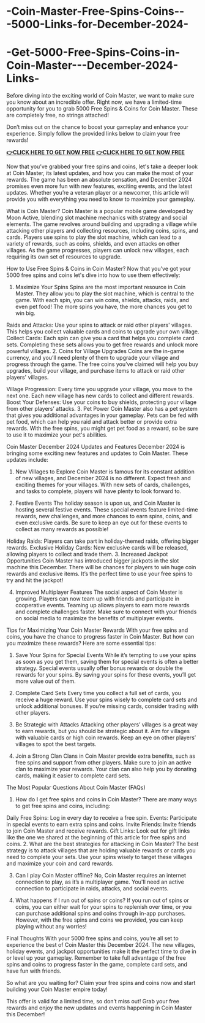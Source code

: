 # -Coin-Master-Free-Spins-Coins---5000-Links-for-December-2024-
# -Get-5000-Free-Spins-Coins-in-Coin-Master---December-2024-Links-
Before diving into the exciting world of Coin Master, we want to make sure you know about an incredible offer. Right now, we have a limited-time opportunity for you to grab 5000 Free Spins & Coins for Coin Master. These are completely free, no strings attached!

Don’t miss out on the chance to boost your gameplay and enhance your experience. Simply follow the provided links below to claim your free rewards!

**[👉CLICK HERE TO GET NOW FREE](https://groupzone.xyz/coin-master/)**
**[👉CLICK HERE TO GET NOW FREE](https://groupzone.xyz/coin-master/)**

Now that you’ve grabbed your free spins and coins, let's take a deeper look at Coin Master, its latest updates, and how you can make the most of your rewards. The game has been an absolute sensation, and December 2024 promises even more fun with new features, exciting events, and the latest updates. Whether you’re a veteran player or a newcomer, this article will provide you with everything you need to know to maximize your gameplay.

What is Coin Master?
Coin Master is a popular mobile game developed by Moon Active, blending slot machine mechanics with strategy and social elements. The game revolves around building and upgrading a village while attacking other players and collecting resources, including coins, spins, and cards. Players use spins to play the slot machine, which can lead to a variety of rewards, such as coins, shields, and even attacks on other villages. As the game progresses, players can unlock new villages, each requiring its own set of resources to upgrade.

How to Use Free Spins & Coins in Coin Master?
Now that you've got your 5000 free spins and coins let's dive into how to use them effectively:

1. Maximize Your Spins
Spins are the most important resource in Coin Master. They allow you to play the slot machine, which is central to the game. With each spin, you can win coins, shields, attacks, raids, and even pet food! The more spins you have, the more chances you get to win big.

Raids and Attacks: Use your spins to attack or raid other players' villages. This helps you collect valuable cards and coins to upgrade your own village.
Collect Cards: Each spin can give you a card that helps you complete card sets. Completing these sets allows you to get free rewards and unlock more powerful villages.
2. Coins for Village Upgrades
Coins are the in-game currency, and you’ll need plenty of them to upgrade your village and progress through the game. The free coins you’ve claimed will help you buy upgrades, build your village, and purchase items to attack or raid other players' villages.

Village Progression: Every time you upgrade your village, you move to the next one. Each new village has new cards to collect and different rewards.
Boost Your Defenses: Use your coins to buy shields, protecting your village from other players’ attacks.
3. Pet Power
Coin Master also has a pet system that gives you additional advantages in your gameplay. Pets can be fed with pet food, which can help you raid and attack better or provide extra rewards. With the free spins, you might get pet food as a reward, so be sure to use it to maximize your pet's abilities.

Coin Master December 2024 Updates and Features
December 2024 is bringing some exciting new features and updates to Coin Master. These updates include:

1. New Villages to Explore
Coin Master is famous for its constant addition of new villages, and December 2024 is no different. Expect fresh and exciting themes for your villages. With new sets of cards, challenges, and tasks to complete, players will have plenty to look forward to.

2. Festive Events
The holiday season is upon us, and Coin Master is hosting several festive events. These special events feature limited-time rewards, new challenges, and more chances to earn spins, coins, and even exclusive cards. Be sure to keep an eye out for these events to collect as many rewards as possible!

Holiday Raids: Players can take part in holiday-themed raids, offering bigger rewards.
Exclusive Holiday Cards: New exclusive cards will be released, allowing players to collect and trade them.
3. Increased Jackpot Opportunities
Coin Master has introduced bigger jackpots in the slot machine this December. There will be chances for players to win huge coin rewards and exclusive items. It’s the perfect time to use your free spins to try and hit the jackpot!

4. Improved Multiplayer Features
The social aspect of Coin Master is growing. Players can now team up with friends and participate in cooperative events. Teaming up allows players to earn more rewards and complete challenges faster. Make sure to connect with your friends on social media to maximize the benefits of multiplayer events.

Tips for Maximizing Your Coin Master Rewards
With your free spins and coins, you have the chance to progress faster in Coin Master. But how can you maximize these rewards? Here are some essential tips:

1. Save Your Spins for Special Events
While it’s tempting to use your spins as soon as you get them, saving them for special events is often a better strategy. Special events usually offer bonus rewards or double the rewards for your spins. By saving your spins for these events, you’ll get more value out of them.

2. Complete Card Sets
Every time you collect a full set of cards, you receive a huge reward. Use your spins wisely to complete card sets and unlock additional bonuses. If you’re missing cards, consider trading with other players.

3. Be Strategic with Attacks
Attacking other players’ villages is a great way to earn rewards, but you should be strategic about it. Aim for villages with valuable cards or high coin rewards. Keep an eye on other players’ villages to spot the best targets.

4. Join a Strong Clan
Clans in Coin Master provide extra benefits, such as free spins and support from other players. Make sure to join an active clan to maximize your rewards. Your clan can also help you by donating cards, making it easier to complete card sets.

The Most Popular Questions About Coin Master (FAQs)
1. How do I get free spins and coins in Coin Master?
There are many ways to get free spins and coins, including:

Daily Free Spins: Log in every day to receive a free spin.
Events: Participate in special events to earn extra spins and coins.
Invite Friends: Invite friends to join Coin Master and receive rewards.
Gift Links: Look out for gift links like the one we shared at the beginning of this article for free spins and coins.
2. What are the best strategies for attacking in Coin Master?
The best strategy is to attack villages that are holding valuable rewards or cards you need to complete your sets. Use your spins wisely to target these villages and maximize your coin and card rewards.

3. Can I play Coin Master offline?
No, Coin Master requires an internet connection to play, as it’s a multiplayer game. You'll need an active connection to participate in raids, attacks, and social events.

4. What happens if I run out of spins or coins?
If you run out of spins or coins, you can either wait for your spins to replenish over time, or you can purchase additional spins and coins through in-app purchases. However, with the free spins and coins we provided, you can keep playing without any worries!

Final Thoughts
With your 5000 free spins and coins, you’re all set to experience the best of Coin Master this December 2024. The new villages, holiday events, and jackpot opportunities make it the perfect time to dive in or level up your gameplay. Remember to take full advantage of the free spins and coins to progress faster in the game, complete card sets, and have fun with friends.

So what are you waiting for? Claim your free spins and coins now and start building your Coin Master empire today!

This offer is valid for a limited time, so don’t miss out! Grab your free rewards and enjoy the new updates and events happening in Coin Master this December!
